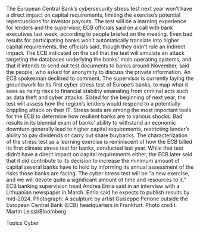 The European Central Bank’s cybersecurity stress test next year won’t have a direct impact on capital requirements, limiting the exercise’s potential repercussions for investor payouts.
The test will be a learning experience for lenders and the supervisor, ECB officials said on a call with bank executives last week, according to people briefed on the meeting. Even bad results for participating banks won’t automatically translate into higher capital requirements, the officials said, though they didn’t rule an indirect impact.
The ECB indicated on the call that the test will simulate an attack targeting the databases underlying the banks’ main operating systems, and that it intends to send out test documents to banks around November, said the people, who asked for anonymity to discuss the private information.
An ECB spokesman declined to comment.
The supervisor is currently laying the groundwork for its first cyber stress test of Europe’s banks, to map what it sees as rising risks to financial stability emanating from criminal acts such as data theft and cyber attacks. Slated for the beginning of next year, the test will assess how the region’s lenders would respond to a potentially crippling attack on their IT.
Stress tests are among the most important tools for the ECB to determine how resilient banks are to various shocks. Bad results in its biennial exam of banks’ ability to withstand an economic downturn generally lead to higher capital requirements, restricting lender’s ability to pay dividends or carry out share buybacks.
The characterization of the stress test as a learning exercise is reminiscent of how the ECB billed its first climate stress test for banks, conducted last year. While that test didn’t have a direct impact on capital requirements either, the ECB later said that it did contribute to its decision to increase the minimum amount of capital several banks have to hold by informing its annual assessment of the risks those banks are facing.
The cyber stress test will be “a new exercise, and we will devote quite a significant amount of time and resources to it,” ECB banking supervision head Andrea Enria said in an interview with a Lithuanian newspaper in March. Enria said he expects to publish results by mid-2024.
Photograph: A sculpture by artist Guiseppe Penone outside the European Central Bank (ECB) headquarters in Frankfurt. Photo credit: Martin Leissl/Bloomberg

Topics
Cyber
